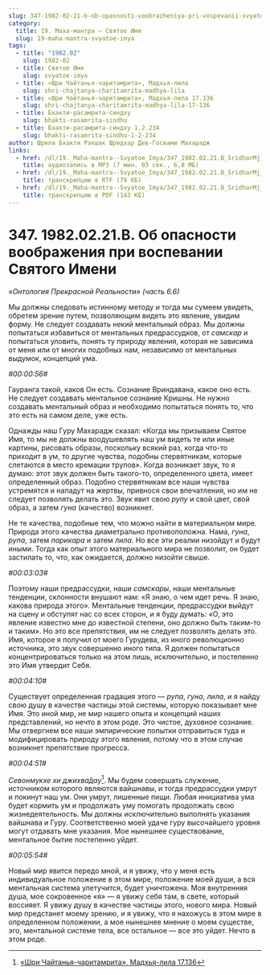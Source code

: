 ```yaml
---
slug: 347-1982-02-21-b-ob-opasnosti-voobrazheniya-pri-vospevanii-svyatogo-imeni
category:
  title: 19. Маха-мантра — Святое Имя
  slug: 19-maha-mantra-svyatoe-imya
tags:
  - title: "1982.02"
    slug: 1982-02
  - title: Святое Имя
    slug: svyatoe-imya
  - title: «Шри Чайтанья-чаритамрита», Мадхья-лила
    slug: shri-chajtanya-charitamrita-madhya-lila
  - title: «Шри Чайтанья-чаритамрита», Мадхья-лила 17.136
    slug: shri-chajtanya-charitamrita-madhya-lila-17-136
  - title: Бхакти-расамрита-синдху
    slug: bhakti-rasamrita-sindhu
  - title: Бхакти-расамрита-синдху 1.2.234
    slug: bhakti-rasamrita-sindhu-1-2-234
author: Шрила Бхакти Ракшак Шридхар Дев-Госвами Махарадж
links:
  - href: /dl/19._Maha-mantra--Svyatoe_Imya/347_1982.02.21.B_SridharMj_Ob_opasnosti_voobrajeniya_pri_vospevanii_Svyatogo_Imeni.mp3
    title: аудиозапись в MP3 (7 мин. 03 сек., 6,8 МБ)
  - href: /dl/19._Maha-mantra--Svyatoe_Imya/347_1982.02.21.B_SridharMj_Ob_opasnosti_voobrajeniya_pri_vospevanii_Svyatogo_Imeni.rtf
    title: транскрипцию в RTF (79 КБ)
  - href: /dl/19._Maha-mantra--Svyatoe_Imya/347_1982.02.21.B_SridharMj_Ob_opasnosti_voobrajeniya_pri_vospevanii_Svyatogo_Imeni.pdf
    title: транскрипцию в PDF (143 КБ)
---
```


# 347. 1982.02.21.B. Об опасности воображения при воспевании Святого Имени

*«Онтология Прекрасной Реальности» (часть 6.6)*

Мы должны следовать истинному методу и тогда мы сумеем увидеть, обретем зрение путем, позволяющим видеть это явление, увидим форму. Не следует создавать некий ментальный образ. Мы должны попытаться избавиться от ментальных предрассудков, от *самскар* и попытаться уловить, понять ту природу явления, которая не зависима от меня или от многих подобных нам, независимо от ментальных выдумок, концепций ума.

*#00:00:56#*

Гауранга такой, каков Он есть. Сознание Вриндавана, какое оно есть. Не следует создавать ментальное сознание Кришны. Не нужно создавать ментальный образ и необходимо попытаться понять то, что это есть на самом деле, уже есть.

Однажды наш Гуру Махарадж сказал: «Когда мы призываем Святое Имя, то мы не должны воодушевлять наш ум видеть те или иные картины, рисовать образы, поскольку всякий раз, когда что-то приходит в ум, то другие чувства, подобны стервятникам, которые слетаются в место кремации трупов». Когда возникает звук, то я думаю: этот звук должен быть такого-то, определенного цвета, имеет определенный образ. Подобно стервятникам все наши чувства устремятся и нападут на жертвы, привнося свои впечатления, но им не следует позволять делать это. Звук явит свою *рупу* и свой цвет, свой образ, а затем *гуна* (качество) возникнет.

Не те качества, подобные тем, что можно найти в материальном мире. Природа этого качества диаметрально противоположна. Нама, *гуна*, *рупа*, затем *парикара* и затем *лила*. Но все эти реалии низойдут и будут иными. Тогда как опыт этого материального мира не позволит, он будет застилать то, что, как ожидается, должно низойти свыше.

*#00:03:03#*

Поэтому наши предрассудки, наши *самскары*, наши ментальные тенденции, склонности внушают нам: «Я знаю, о чем идет речь. Я знаю, какова природа этого». Ментальные тенденции, предрассудки выйдут на сцену и обступят нас со всех сторон, и я буду думать: «О, это явление известно мне до известной степени, оно должно быть таким-то и таким». Но это все препятствия, им не следует позволять делать это. Имя, которое я получил от моего Гурудева, из иного революционно источника, это звук совершенно иного типа. Я должен попытаться концентрироваться только на этом лишь, исключительно, и постепенно это Имя утвердит Себя.

*#00:04:10#*

Существует определенная градация этого — *рупа*, *гуна*, *лила*, и я найду свою душу в качестве частицы этой системы, которую показывает мне Имя. Это иной мир, не мир нашего опыта и концепций наших представлений, но нечто в этом роде. Это чистое, духовное сознание. Мы отвергнем все наши эмпирические попытки отправиться туда и модифицировать природу этого явления, потому что в этом случае возникнет препятствие прогресса.

*#00:04:51#*

*Севонмукхе хи джихва̄дау*[^_ftn1]. Мы будем совершать служение, источником которого являются вайшнавы, и тогда предрассудки умрут и покинут наш ум. Они умрут, лишенные пищи. Любая инициатива ума будет кормить ум и продолжать уму помогать продолжать свою жизнедеятельность. Мы должны исключительно выполнять указания вайшнава и Гуру. Соответственно моей удаче гуру высочайшего уровня могут отдавать мне указания. Мое нынешнее существование, ментальное бытие постепенно уйдет.

*#00:05:54#*

Новый мир явится передо мной, и я увижу, что у меня есть индивидуальное положение в этом мире, положение моей души, а вся ментальная система улетучится, будет уничтожена. Моя внутренняя душа, мое сокровенное «я» — я увижу себя там, в свете, который воссияет. Я увижу душу в качестве частицы этого, нового мира. Новый мир предстанет моему зрению, и я увижу, что я нахожусь в этом мире в определенном положении, а мое нынешнее мнение о моем существе, эго, ментальной системе тела, все остальное — все это уйдет. Нечто в этом роде.



[^_ftn1]: [«Шри Чайтанья-чаритамрита», Мадхья-лила 17.136](../notes/shri-chajtanya-charitamrita-madhya-lila/shri-chajtanya-charitamrita-madhya-lila-17-136.md)
